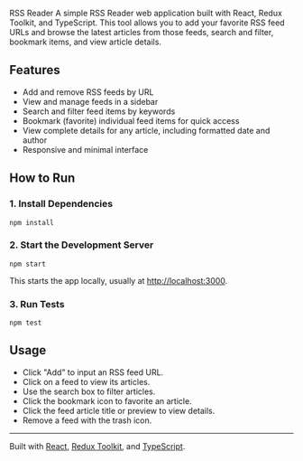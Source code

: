 RSS Reader
A simple RSS Reader web application built with React, Redux Toolkit, and TypeScript. This tool allows you to add your favorite RSS feed URLs and browse the latest articles from those feeds, search and filter, bookmark items, and view article details.

## Features

- Add and remove RSS feeds by URL
- View and manage feeds in a sidebar
- Search and filter feed items by keywords
- Bookmark (favorite) individual feed items for quick access
- View complete details for any article, including formatted date and author
- Responsive and minimal interface

## How to Run

### 1. Install Dependencies

```
npm install
```

### 2. Start the Development Server

```
npm start
```

This starts the app locally, usually at [http://localhost:3000](http://localhost:3000).

### 3. Run Tests

```
npm test
```

## Usage

- Click "Add" to input an RSS feed URL.
- Click on a feed to view its articles.
- Use the search box to filter articles.
- Click the bookmark icon to favorite an article.
- Click the feed article title or preview to view details.
- Remove a feed with the trash icon.

---

Built with [React](https://reactjs.org/), [Redux Toolkit](https://redux-toolkit.js.org/), and [TypeScript](https://www.typescriptlang.org/).
